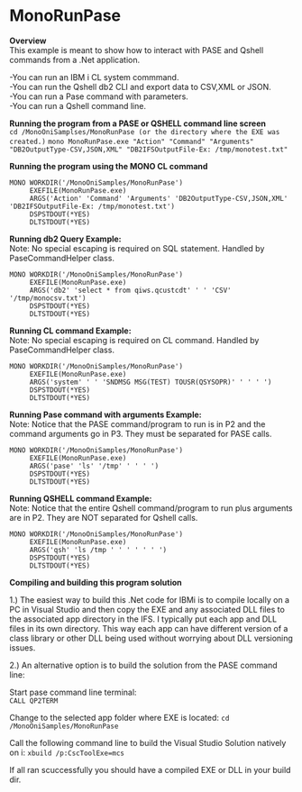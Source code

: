 ﻿# MonoRunPase

**Overview**<br>
This example is meant to show how to interact with PASE and Qshell commands from 
a .Net application.<br>

-You can run an IBM i CL system commmand.<br>
-You can run the Qshell db2 CLI and export data to CSV,XML or JSON.<br>
-You can run a Pase command with parameters.<br>
-You can run a Qshell command line. <br>

**Running the program from a PASE or QSHELL command line screen**<br>
`cd /MonoOniSamplses/MonoRunPase (or the directory where the EXE was created.)`
`mono MonoRunPase.exe "Action" "Command" "Arguments" "DB2OutputType-CSV,JSON,XML" "DB2IFSOutputFile-Ex: /tmp/monotest.txt"`

**Running the program using the MONO CL command**<br>
```
MONO WORKDIR('/MonoOniSamples/MonoRunPase')   
     EXEFILE(MonoRunPase.exe)                 
     ARGS('Action' 'Command' 'Arguments' 'DB2OutputType-CSV,JSON,XML' 'DB2IFSOutputFile-Ex: /tmp/monotest.txt')                              
     DSPSTDOUT(*YES)                             
     DLTSTDOUT(*YES)                             
```
**Running db2 Query Example:**<br>
Note: No special escaping is required on SQL statement. Handled by PaseCommandHelper class.<br>
```
MONO WORKDIR('/MonoOniSamples/MonoRunPase')   
     EXEFILE(MonoRunPase.exe)                 
     ARGS('db2' 'select * from qiws.qcustcdt' ' ' 'CSV' '/tmp/monocsv.txt')                              
     DSPSTDOUT(*YES)                             
     DLTSTDOUT(*YES)                             
```
**Running CL command Example:**<br>
Note: No special escaping is required on CL command. Handled by PaseCommandHelper class.<br>
```
MONO WORKDIR('/MonoOniSamples/MonoRunPase')   
     EXEFILE(MonoRunPase.exe)                 
     ARGS('system' ' ' 'SNDMSG MSG(TEST) TOUSR(QSYSOPR)' ' ' ' ')                              
     DSPSTDOUT(*YES)                             
     DLTSTDOUT(*YES)                             
```
**Running Pase command with arguments Example:**<br>
Note: Notice that the PASE command/program to run is in P2 and the command arguments go in P3. They must be separated for PASE calls.<br>
```
MONO WORKDIR('/MonoOniSamples/MonoRunPase')   
     EXEFILE(MonoRunPase.exe)                 
     ARGS('pase' 'ls' '/tmp' ' ' ' ')                              
     DSPSTDOUT(*YES)                             
     DLTSTDOUT(*YES)                             
```
**Running QSHELL command Example:**<br>
Note: Notice that the entire Qshell command/program to run plus arguments are in P2. They are NOT separated for Qshell calls.<br>
```
MONO WORKDIR('/MonoOniSamples/MonoRunPase')   
     EXEFILE(MonoRunPase.exe)                 
     ARGS('qsh' 'ls /tmp ' ' ' ' ' ' ')                              
     DSPSTDOUT(*YES)                             
     DLTSTDOUT(*YES)                             
```
**Compiling and building this program solution**<br>

1.) The easiest way to build this .Net code for IBMi is to compile locally on a PC in Visual Studio
and then copy the EXE and any associated DLL files to the associated app directory in the IFS. 
I typically put each app and DLL files in its own directory. This way each app can have different
version of a class library or other DLL being used without worrying about DLL versioning issues.

2.) An alternative option is to build the solution from the PASE command line:

Start pase command line terminal:<br>
`CALL QP2TERM`

Change to the selected app folder where EXE is located:
`cd /MonoOniSamples/MonoRunPase`

Call the following command line to build the Visual Studio Solution natively on i:
`xbuild /p:CscToolExe=mcs`

If all ran scuccessfully you should have a compiled EXE or DLL in your build dir.


